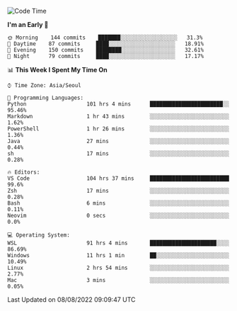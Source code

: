 <!--START_SECTION:waka-->
![Code Time](http://img.shields.io/badge/Code%20Time-1%2C240%20hrs%2026%20mins-blue)

**I'm an Early 🐤** 

```text
🌞 Morning    144 commits    ███████░░░░░░░░░░░░░░░░░░   31.3% 
🌆 Daytime    87 commits     ████░░░░░░░░░░░░░░░░░░░░░   18.91% 
🌃 Evening    150 commits    ████████░░░░░░░░░░░░░░░░░   32.61% 
🌙 Night      79 commits     ████░░░░░░░░░░░░░░░░░░░░░   17.17%

```


📊 **This Week I Spent My Time On** 

```text
⌚︎ Time Zone: Asia/Seoul

💬 Programming Languages: 
Python                   101 hrs 4 mins      ███████████████████████░░   95.46% 
Markdown                 1 hr 43 mins        ░░░░░░░░░░░░░░░░░░░░░░░░░   1.62% 
PowerShell               1 hr 26 mins        ░░░░░░░░░░░░░░░░░░░░░░░░░   1.36% 
Java                     27 mins             ░░░░░░░░░░░░░░░░░░░░░░░░░   0.44% 
sh                       17 mins             ░░░░░░░░░░░░░░░░░░░░░░░░░   0.28%

🔥 Editors: 
VS Code                  104 hrs 37 mins     █████████████████████████   99.6% 
Zsh                      17 mins             ░░░░░░░░░░░░░░░░░░░░░░░░░   0.28% 
Bash                     6 mins              ░░░░░░░░░░░░░░░░░░░░░░░░░   0.11% 
Neovim                   0 secs              ░░░░░░░░░░░░░░░░░░░░░░░░░   0.0%

💻 Operating System: 
WSL                      91 hrs 4 mins       █████████████████████░░░░   86.69% 
Windows                  11 hrs 1 min        ██░░░░░░░░░░░░░░░░░░░░░░░   10.49% 
Linux                    2 hrs 54 mins       ░░░░░░░░░░░░░░░░░░░░░░░░░   2.77% 
Mac                      3 mins              ░░░░░░░░░░░░░░░░░░░░░░░░░   0.05%

```


 Last Updated on 08/08/2022 09:09:47 UTC
<!--END_SECTION:waka-->
